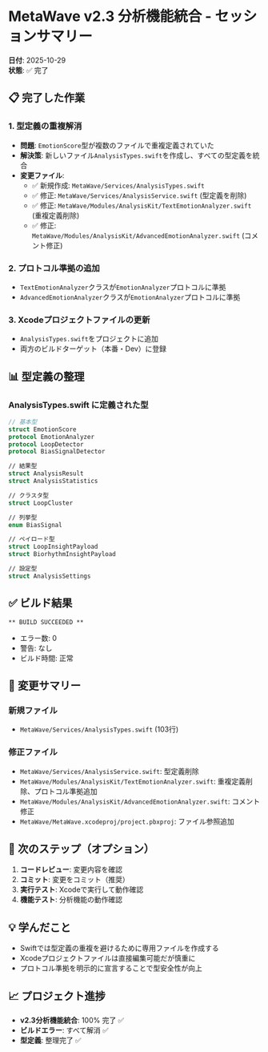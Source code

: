 # MetaWave v2.3 分析機能統合 - セッションサマリー

**日付**: 2025-10-29  
**状態**: ✅ 完了

## 📋 完了した作業

### 1. 型定義の重複解消
- **問題**: `EmotionScore`型が複数のファイルで重複定義されていた
- **解決策**: 新しいファイル`AnalysisTypes.swift`を作成し、すべての型定義を統合
- **変更ファイル**:
  - ✅ 新規作成: `MetaWave/Services/AnalysisTypes.swift`
  - ✅ 修正: `MetaWave/Services/AnalysisService.swift` (型定義を削除)
  - ✅ 修正: `MetaWave/Modules/AnalysisKit/TextEmotionAnalyzer.swift` (重複定義削除)
  - ✅ 修正: `MetaWave/Modules/AnalysisKit/AdvancedEmotionAnalyzer.swift` (コメント修正)

### 2. プロトコル準拠の追加
- `TextEmotionAnalyzer`クラスが`EmotionAnalyzer`プロトコルに準拠
- `AdvancedEmotionAnalyzer`クラスが`EmotionAnalyzer`プロトコルに準拠

### 3. Xcodeプロジェクトファイルの更新
- `AnalysisTypes.swift`をプロジェクトに追加
- 両方のビルドターゲット（本番・Dev）に登録

## 📊 型定義の整理

### AnalysisTypes.swift に定義された型

```swift
// 基本型
struct EmotionScore
protocol EmotionAnalyzer
protocol LoopDetector
protocol BiasSignalDetector

// 結果型
struct AnalysisResult
struct AnalysisStatistics

// クラスタ型
struct LoopCluster

// 列挙型
enum BiasSignal

// ペイロード型
struct LoopInsightPayload
struct BiorhythmInsightPayload

// 設定型
struct AnalysisSettings
```

## ✅ ビルド結果

```
** BUILD SUCCEEDED **
```

- エラー数: 0
- 警告: なし
- ビルド時間: 正常

## 📝 変更サマリー

### 新規ファイル
- `MetaWave/Services/AnalysisTypes.swift` (103行)

### 修正ファイル
- `MetaWave/Services/AnalysisService.swift`: 型定義削除
- `MetaWave/Modules/AnalysisKit/TextEmotionAnalyzer.swift`: 重複定義削除、プロトコル準拠追加
- `MetaWave/Modules/AnalysisKit/AdvancedEmotionAnalyzer.swift`: コメント修正
- `MetaWave/MetaWave.xcodeproj/project.pbxproj`: ファイル参照追加

## 🎯 次のステップ（オプション）

1. **コードレビュー**: 変更内容を確認
2. **コミット**: 変更をコミット（推奨）
3. **実行テスト**: Xcodeで実行して動作確認
4. **機能テスト**: 分析機能の動作確認

## 💡 学んだこと

- Swiftでは型定義の重複を避けるために専用ファイルを作成する
- Xcodeプロジェクトファイルは直接編集可能だが慎重に
- プロトコル準拠を明示的に宣言することで型安全性が向上

## 📈 プロジェクト進捗

- **v2.3分析機能統合**: 100% 完了 ✅
- **ビルドエラー**: すべて解消 ✅
- **型定義**: 整理完了 ✅

